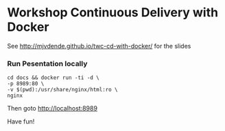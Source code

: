 # Workshop Continuous Delivery with Docker

See http://mjvdende.github.io/twc-cd-with-docker/ for the slides

### Run Pesentation locally 

```
cd docs && docker run -ti -d \
-p 8989:80 \
-v $(pwd):/usr/share/nginx/html:ro \
nginx
```

Then goto [http://localhost:8989](http://localhost:8989)

Have fun!
